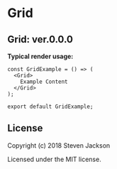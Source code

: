 Grid
================
Grid: ver.0.0.0 
---
**Typical render usage:**

```
const GridExample = () => (
  <Grid>
    Example Content
  </Grid>
);

export default GridExample;
```

## License
Copyright (c) 2018 Steven Jackson

Licensed under the MIT license.
